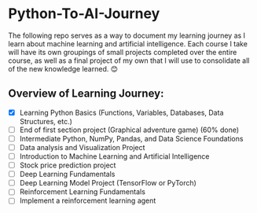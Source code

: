 # Python-To-AI-Journey

The following repo serves as a way to document my learning journey as I learn about machine learning and artificial intelligence. Each course I take will have its own groupings of small projects completed over the entire course, as well as a final project of my own that I will use to consolidate all of the new knowledge learned. 😊


## Overview of Learning Journey:

- [x] Learning Python Basics (Functions, Variables, Databases, Data Structures, etc.)
- [ ] End of first section project (Graphical adventure game) (60% done)
- [ ] Intermediate Python, NumPy, Pandas, and Data Science Foundations
- [ ] Data analysis and Visualization Project
- [ ] Introduction to Machine Learning and Artificial Intelligence
- [ ] Stock price prediction project
- [ ] Deep Learning Fundamentals
- [ ] Deep Learning Model Project (TensorFlow or PyTorch)
- [ ] Reinforcement Learning Fundamentals 
- [ ] Implement a reinforcement learning agent

